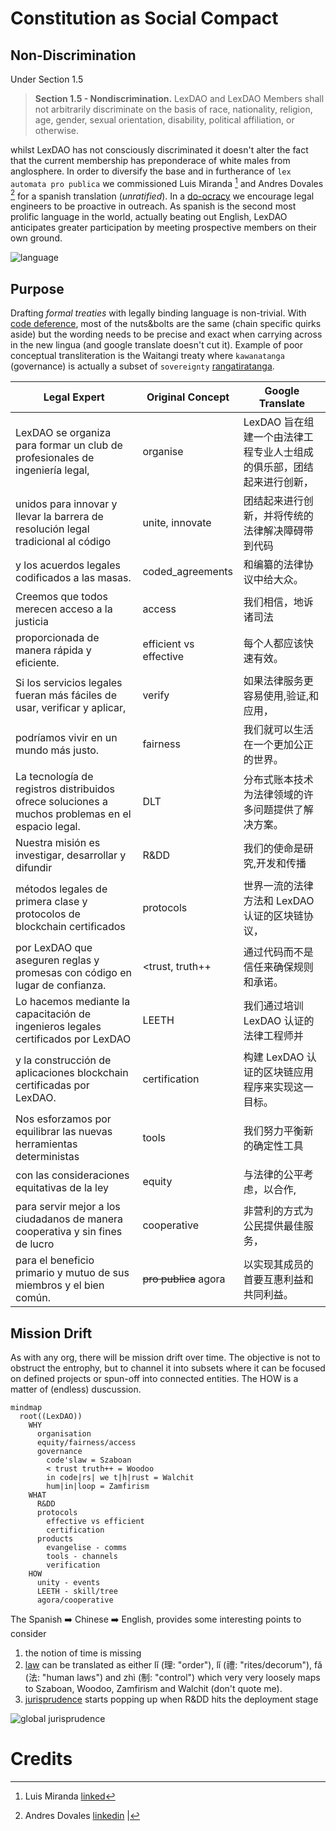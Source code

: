 # Constitution as Social Compact

## Non-Discrimination

Under Section 1.5 

> **Section 1.5 - Nondiscrimination.** LexDAO and LexDAO Members shall not arbitrarily discriminate on the basis of race, nationality, religion, age, gender, sexual orientation, disability, political affiliation, or otherwise.  

whilst LexDAO has not consciously discriminated it doesn't alter the fact that the current membership has preponderace of white males from anglosphere. In order to diversify the base and in furtherance of `lex automata pro publica` we commissioned Luis Miranda [^1] and Andres Dovales [^2] for a spanish translation (_unratified_). In a [do-ocracy](https://wiki.osgeo.org/wiki/Do-ocracy) we encourage legal engineers to be proactive in outreach. As spanish is the second most prolific language in the world, actually beating out English, LexDAO anticipates greater participation by meeting prospective members on their own ground.

![language](https://ealac.georgetown.edu/wp-content/uploads/sites/145/2019/05/worldlanguagegraphic.png)

## Purpose

Drafting _formal treaties_ with legally binding language is non-trivial. With [code deference](https://github.com/lex-node/SCoDA-Simple-Code-Deference-Agreement-/blob/master/DAO%20Charter%20with%20Qualified%20Code%20Deference.md), most of the nuts&bolts are the same (chain specific quirks aside) but the wording needs to be precise and exact when carrying across in the new lingua (and google translate doesn't cut it). Example of poor conceptual transliteration is the Waitangi treaty where `kawanatanga` (governance) is actually a subset of `sovereignty` [rangatiratanga](https://www.waitangitribunal.govt.nz/publications-and-resources/school-resources/treaty-past-and-present/section-3/).

| Legal Expert | Original Concept | Google Translate |
|-----|-----|-----|
|LexDAO se organiza para formar un club de profesionales de ingeniería legal, | organise | LexDAO 旨在组建一个由法律工程专业人士组成的俱乐部，团结起来进行创新，|
| unidos para innovar y llevar la barrera de resolución legal tradicional al código | unite, innovate | 团结起来进行创新，并将传统的法律解决障碍带到代码 |
| y los acuerdos legales codificados a las masas. | coded_agreements | 和编纂的法律协议中给大众。|
| Creemos que todos merecen acceso a la justicia | access |  我们相信，地诉诸司法 |
| proporcionada de manera rápida y eficiente. | efficient vs effective | 每个人都应该快速有效。|
| Si los servicios legales fueran más fáciles de usar, verificar y aplicar, | verify | 如果法律服务更容易使用,验证,和应用，|
| podríamos vivir en un mundo más justo. | fairness | 我们就可以生活在一个更加公正的世界。 |
| La tecnología de registros distribuidos ofrece soluciones a muchos problemas en el espacio legal. | DLT |  分布式账本技术为法律领域的许多问题提供了解决方案。|
| Nuestra misión es investigar, desarrollar y difundir | R&DD | 我们的使命是研究,开发和传播 |
| métodos legales de primera clase y protocolos de blockchain certificados | protocols | 世界一流的法律方法和 LexDAO 认证的区块链协议，
| por LexDAO que aseguren reglas y promesas con código en lugar de confianza. | <trust, truth++ | 通过代码而不是信任来确保规则和承诺。|
| Lo hacemos mediante la capacitación de ingenieros legales certificados por LexDAO | LEETH | 我们通过培训 LexDAO 认证的法律工程师并 |
| y la construcción de aplicaciones blockchain certificadas por LexDAO. | certification | 构建 LexDAO 认证的区块链应用程序来实现这一目标。|
| Nos esforzamos por equilibrar las nuevas herramientas deterministas | tools | 我们努力平衡新的确定性工具 |
| con las consideraciones equitativas de la ley | equity | 与法律的公平考虑，以合作, | 
| para servir mejor a los ciudadanos de manera cooperativa y sin fines de lucro | cooperative | 非营利的方式为公民提供最佳服务，| 
| para el beneficio primario y mutuo de sus miembros y el bien común. | ~~pro publica~~ agora | 以实现其成员的首要互惠利益和共同利益。 |

## Mission Drift
As with any org, there will be mission drift over time. The objective is not to obstruct the entrophy, but to channel it into subsets where it can be focused on defined projects or spun-off into connected entities. The HOW is a matter of (endless) duscussion.

```mermaid
mindmap
  root((LexDAO))
    WHY
      organisation
      equity/fairness/access
      governance
        code'slaw = Szaboan
        < trust truth++ = Woodoo
        in code|rs| we t|h|rust = Walchit
        hum|in|loop = Zamfirism
    WHAT
      R&DD
      protocols
        effective vs efficient
        certification
      products
        evangelise - comms
        tools - channels
        verification
    HOW
      unity - events
      LEETH - skill/tree
      agora/cooperative
```  

The Spanish ➡️ Chinese ➡️ English, provides some interesting points to consider
1. the notion of time is missing
2. [law](https://en.wikipedia.org/wiki/Chinese_law#:~:text=The%20word%20for%20law%20in,%2C%20measurement%2C%20and%20model%22.) can be translated as either lǐ (理: "order"), lǐ (禮: "rites/decorum"), fǎ (法: "human laws") and zhì (制: "control") which very very loosely maps to Szaboan, Woodoo, Zamfirism and Walchit (don't quote me).
3. [jurisprudence](https://papers.ssrn.com/sol3/papers.cfm?abstract_id=1490104) starts popping up when R&DD hits the deployment stage

![global jurisprudence](https://upload.wikimedia.org/wikipedia/commons/thumb/9/92/Map_of_the_Legal_systems_of_the_world_%28en%29.png/1600px-Map_of_the_Legal_systems_of_the_world_%28en%29.png)  

# Credits

<!-- insert your projects within LexDAO here -->
[^1]: Luis Miranda [linked]()

<!-- insert your projects within LexDAO here -->
[^2]: Andres Dovales [linkedin]()
| 
